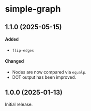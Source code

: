# simple-graph

## 1.1.0 (2025-05-15)

#### Added

- `flip-edges`

#### Changed

- Nodes are now compared via `equalp`.
- DOT output has been improved.

## 1.0.0 (2025-01-13)

Initial release.

